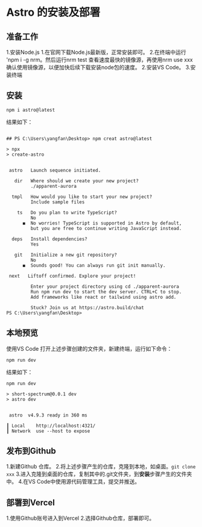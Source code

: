 # Astro 的安装及部署

## 准备工作

1.安装Node.js
  1.在官网下载Node.js最新版，正常安装即可。
  2.在终端中运行 'npm i -g nrm。然后运行nrm test 查看速度最快的镜像源，再使用nrm use xxx 确认使用镜像源，以便加快后续下载安装node包的速度。
2.安装VS Code。
3.安装终端

## 安装

```
npm i astro@latest
```
结果如下：
```

## PS C:\Users\yangfan\Desktop> npm creat astro@latest

> npx
> create-astro


 astro   Launch sequence initiated.

   dir   Where should we create your new project?
         ./apparent-aurora

  tmpl   How would you like to start your new project?
         Include sample files

    ts   Do you plan to write TypeScript?
         No
      ◼  No worries! TypeScript is supported in Astro by default,
         but you are free to continue writing JavaScript instead.

  deps   Install dependencies?
         Yes

   git   Initialize a new git repository?
         No
      ◼  Sounds good! You can always run git init manually.

 next   Liftoff confirmed. Explore your project!

         Enter your project directory using cd ./apparent-aurora
         Run npm run dev to start the dev server. CTRL+C to stop.
         Add frameworks like react or tailwind using astro add.

         Stuck? Join us at https://astro.build/chat
PS C:\Users\yangfan\Desktop>

```

## 本地预览
使用VS Code 打开上述步骤创建的文件夹，新建终端，运行如下命令：
```
npm run dev
```
结果如下：
```
npm run dev

> short-spectrum@0.0.1 dev
> astro dev


 astro  v4.9.3 ready in 360 ms

┃ Local    http://localhost:4321/
┃ Network  use --host to expose
```

## 发布到Github

1.新建Github 仓库。
2.将上述步骤产生的仓库，克隆到本地，如桌面。`git clone xxx`
3.进入克隆到桌面的仓库，复制其中的.git文件夹，到**安装**步骤产生的文件夹中。
4.在VS Code中使用源代码管理工具，提交并推送。

## 部署到Vercel

1.使用Github账号进入到Vercel
2.选择Github仓库，部署即可。